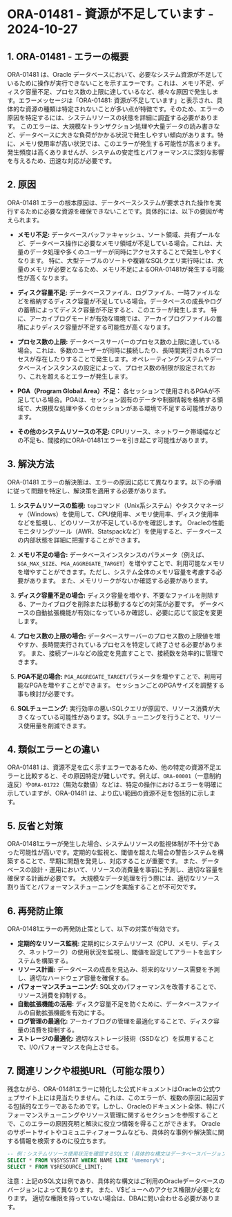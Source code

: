 # ORA-01481 - 資源が不足しています - 2024-10-27

## 1. ORA-01481 - エラーの概要

ORA-01481 は、Oracle データベースにおいて、必要なシステム資源が不足しているために操作が実行できないことを示すエラーです。これは、メモリ不足、ディスク容量不足、プロセス数の上限に達しているなど、様々な原因で発生します。エラーメッセージは「ORA-01481: 資源が不足しています」と表示され、具体的な資源の種類は特定されないことが多い点が特徴です。そのため、エラーの原因を特定するには、システムリソースの状態を詳細に調査する必要があります。  このエラーは、大規模なトランザクション処理や大量データの読み書きなど、データベースに大きな負荷がかかる状況で発生しやすい傾向があります。特に、メモリ使用率が高い状況では、このエラーが発生する可能性が高まります。  発生頻度は高くありませんが、システムの安定性とパフォーマンスに深刻な影響を与えるため、迅速な対応が必要です。


## 2. 原因

ORA-01481 エラーの根本原因は、データベースシステムが要求された操作を実行するために必要な資源を確保できないことです。具体的には、以下の要因が考えられます。

* **メモリ不足:** データベースバッファキャッシュ、ソート領域、共有プールなど、データベース操作に必要なメモリ領域が不足している場合。これは、大量のデータ処理や多くのユーザーが同時にアクセスすることで発生しやすくなります。  特に、大型テーブルのソートや複雑なSQLクエリ実行時には、大量のメモリが必要となるため、メモリ不足によるORA-01481が発生する可能性が高くなります。

* **ディスク容量不足:** データベースファイル、ログファイル、一時ファイルなどを格納するディスク容量が不足している場合。データベースの成長やログの蓄積によってディスク容量が不足すると、このエラーが発生します。  特に、アーカイブログモードが有効な環境では、アーカイブログファイルの蓄積によりディスク容量が不足する可能性が高くなります。

* **プロセス数の上限:** データベースサーバーのプロセス数の上限に達している場合。これは、多数のユーザーが同時に接続したり、長時間実行されるプロセスが存在したりすることで発生します。オペレーティングシステムやデータベースインスタンスの設定によって、プロセス数の制限が設定されており、これを超えるとエラーが発生します。

* **PGA（Program Global Area）不足：** 各セッションで使用されるPGAが不足している場合。PGAは、セッション固有のデータや制御情報を格納する領域で、大規模な処理や多くのセッションがある環境で不足する可能性があります。

* **その他のシステムリソースの不足:** CPUリソース、ネットワーク帯域幅などの不足も、間接的にORA-01481エラーを引き起こす可能性があります。


## 3. 解決方法

ORA-01481 エラーの解決策は、エラーの原因に応じて異なります。以下の手順に従って問題を特定し、解決策を適用する必要があります。

1. **システムリソースの監視:**  `top`コマンド（Unix系システム）やタスクマネージャ（Windows）を使用して、CPU使用率、メモリ使用率、ディスク使用率などを監視し、どのリソースが不足しているかを確認します。  Oracleの性能モニタリングツール（AWR、Statspackなど）を使用すると、データベースの内部状態を詳細に把握することができます。

2. **メモリ不足の場合:**  データベースインスタンスのパラメータ（例えば、`SGA_MAX_SIZE`、`PGA_AGGREGATE_TARGET`）を増やすことで、利用可能なメモリを増やすことができます。ただし、システム全体のメモリ容量を考慮する必要があります。  また、メモリリークがないか確認する必要があります。

3. **ディスク容量不足の場合:**  ディスク容量を増やす、不要なファイルを削除する、アーカイブログを削除または移動するなどの対策が必要です。  データベースの自動拡張機能が有効になっているか確認し、必要に応じて設定を変更します。

4. **プロセス数の上限の場合:**  データベースサーバーのプロセス数の上限値を増やすか、長時間実行されているプロセスを特定して終了させる必要があります。  また、接続プールなどの設定を見直すことで、接続数を効率的に管理できます。

5. **PGA不足の場合:**  `PGA_AGGREGATE_TARGET`パラメータを増やすことで、利用可能なPGAを増やすことができます。 セッションごとのPGAサイズを調整する事も検討が必要です。

6. **SQLチューニング:**  実行効率の悪いSQLクエリが原因で、リソース消費が大きくなっている可能性があります。SQLチューニングを行うことで、リソース使用量を削減できます。


## 4. 類似エラーとの違い

ORA-01481 は、資源不足を広く示すエラーであるため、他の特定の資源不足エラーと比較すると、その原因特定が難しいです。例えば、`ORA-00001`（一意制約違反）や`ORA-01722`（無効な数値）などは、特定の操作におけるエラーを明確に示していますが、ORA-01481 は、より広い範囲の資源不足を包括的に示します。


## 5. 反省と対策

ORA-01481エラーが発生した場合、システムリソースの監視体制が不十分であった可能性が高いです。定期的な監視と、閾値を超えた場合の警告システムを構築することで、早期に問題を発見し、対応することが重要です。  また、データベースの設計・運用において、リソースの消費量を事前に予測し、適切な容量を確保する計画が必要です。  大規模なデータ処理を行う際には、適切なリソース割り当てとパフォーマンスチューニングを実施することが不可欠です。


## 6. 再発防止策

ORA-01481エラーの再発防止策として、以下の対策が有効です。

* **定期的なリソース監視:** 定期的にシステムリソース（CPU、メモリ、ディスク、ネットワーク）の使用状況を監視し、閾値を設定してアラートを出すシステムを構築する。
* **リソース計画:**  データベースの成長を見込み、将来的なリソース需要を予測し、適切なハードウェア容量を確保する。
* **パフォーマンスチューニング:**  SQL文のパフォーマンスを改善することで、リソース消費を抑制する。
* **自動拡張機能の活用:**  ディスク容量不足を防ぐために、データベースファイルの自動拡張機能を有効にする。
* **ログ管理の最適化:**  アーカイブログの管理を最適化することで、ディスク容量の消費を抑制する。
* **ストレージの最適化:**  適切なストレージ技術（SSDなど）を採用することで、I/Oパフォーマンスを向上させる。


## 7. 関連リンクや根拠URL（可能な限り）

残念ながら、ORA-01481エラーに特化した公式ドキュメントはOracleの公式ウェブサイト上には見当たりません。これは、このエラーが、複数の原因に起因する包括的なエラーであるためです。しかし、Oracleのドキュメント全体、特にパフォーマンスチューニングやリソース管理に関するセクションを参照することで、このエラーの原因究明と解決に役立つ情報を得ることができます。  Oracleのサポートサイトやコミュニティフォーラムなども、具体的な事例や解決策に関する情報を検索するのに役立ちます。


```sql
-- 例：システムリソース使用状況を確認するSQL文 (具体的な構文はデータベースバージョンによって異なります)
SELECT * FROM V$SYSSTAT WHERE NAME LIKE '%memory%';
SELECT * FROM V$RESOURCE_LIMIT;
```


注意：上記のSQL文は例であり、具体的な構文はご利用のOracleデータベースのバージョンによって異なります。  また、V$ビューへのアクセス権限が必要となります。  適切な権限を持っていない場合は、DBAに問い合わせる必要があります。